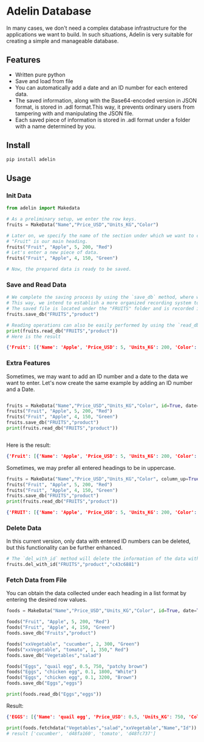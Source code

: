 # Adelin Database

In many cases, we don't need a complex database infrastructure for the applications we want to build. In such situations, Adelin is very suitable for creating a simple and manageable database.


## Features

- Written pure python
- Save and load from file
- You can automatically add a date and an ID number for each entered data.
- The saved information, along with the Base64-encoded version in JSON format, is stored in .adl format.This way, it prevents ordinary users from tampering with and manipulating the JSON file.
- Each saved piece of information is stored in .adl format under a folder with a name determined by you.


## Install

```bash
pip install adelin
```

## Usage


### Init Data

```python
from adelin import Makedata

# As a preliminary setup, we enter the row keys.
fruits = MakeData("Name","Price_USD","Units_KG","Color")

# Later on, we specify the name of the section under which we want to collect our data in our inherited object, and then we enter the values corresponding to the row keys.
# "Fruit" is our main heading.
fruits("Fruit", "Apple", 5, 200, "Red")
# Let's enter a new piece of data.
fruits("Fruit", "Apple", 4, 150, "Green")

# Now, the prepared data is ready to be saved.

```

### Save and Read Data

```python
# We complete the saving process by using the `save_db` method, where we first specify the folder name we want to save and then the file name.
# This way, we intend to establish a more organized recording system to prevent future complexity.
# The saved file is located under the "FRUITS" folder and is recorded in the "product.adl" file.
fruits.save_db("FRUITS","product")

# Reading operations can also be easily performed by using the `read_db` method, where you specify the folder and file you want to read from, following the same approach.
print(fruits.read_db("FRUITS","product"))
# Here is the result
```
```json
{'Fruit': [{'Name': 'Apple', 'Price_USD': 5, 'Units_KG': 200, 'Color': 'Red'}, {'Name': 'Apple', 'Price_USD': 4, 'Units_KG': 150, 'Color': 'Green'}]}
```

### Extra Features      
Sometimes, we may want to add an ID number and a date to the data we want to enter.
Let's now create the same example by adding an ID number and a Date.

```python

fruits = MakeData("Name","Price_USD","Units_KG","Color", id=True, date=True)
fruits("Fruit", "Apple", 5, 200, "Red")
fruits("Fruit", "Apple", 4, 150, "Green")
fruits.save_db("FRUITS","product")    
print(fruits.read_db("FRUITS","product"))



```
Here is the result:
```json
{'Fruit': [{'Name': 'Apple', 'Price_USD': 5, 'Units_KG': 200, 'Color': 'Red', 'Id': 'da8bcabb', 'Date': '26/09/2023'}, {'Name': 'Apple', 'Price_USD': 4, 'Units_KG': 150, 'Color': 'Green', 'Id': 'da8cc555', 'Date': '26/09/2023'}]}
```

Sometimes, we may prefer all entered headings to be in uppercase.

```python
fruits = MakeData("Name","Price_USD","Units_KG","Color", column_up=True)
fruits("Fruit", "Apple", 5, 200, "Red")
fruits("Fruit", "Apple", 4, 150, "Green")
fruits.save_db("FRUITS","product")    
print(fruits.read_db("FRUITS","product"))
```
```json
{'FRUIT': [{'Name': 'Apple', 'Price_USD': 5, 'Units_KG': 200, 'Color': 'Red'}, {'Name': 'Apple', 'Price_USD': 4, 'Units_KG': 150, 'Color': 'Green'}]}
```

### Delete Data
In this current version, only data with entered ID numbers can be deleted, but this functionality can be further enhanced.

```python
# The `del_with_id` method will delete the information of the data with the specified "xxx" ID number when provided with the folder name and the file name where the data with the "xxx" ID number is located.
fruits.del_with_id("FRUITS","product","c43c6881")
```
### Fetch Data from File
You can obtain the data collected under each heading in a list format by entering the desired row values.

```python
foods = MakeData("Name","Price_USD","Units_KG","Color", id=True, date=True, column_up=True)

foods("Fruit", "Apple", 5, 200, "Red")
foods("Fruit", "Apple", 4, 150, "Green")
foods.save_db("Fruits","product")

foods("xxVegetable", "cucumber", 2, 300, "Green")
foods("xxVegetable", "tomato", 1, 350," Red")
foods.save_db("Vegetables","salad")

foods("Eggs", "quail egg", 0.5, 750, "patchy brown")
foods("Eggs", "chicken egg", 0.1, 1800, "White")
foods("Eggs", "chicken egg", 0.1, 3200, "Brown")
foods.save_db("Eggs","eggs")

print(foods.read_db("Eggs","eggs"))

```
Result:
```json
{'EGGS': [{'Name': 'quail egg', 'Price_USD': 0.5, 'Units_KG': 750, 'Color': 'patchy brown', 'Id': '60799066', 'Date': '26/09/2023'}, {'Name': 'chicken egg', 'Price_USD': 0.1, 'Units_KG': 1800, 'Color': 'White', 'Id': '60799067', 'Date': '26/09/2023'}, {'Name': 'chicken egg', 'Price_USD': 0.1, 'Units_KG': 3200, 'Color': 'Brown', 'Id': '6079b783', 'Date': '26/09/2023'}]}
```

```python
print(foods.fetchdata("Vegetables","salad","xxVegetable","Name","Id"))
# result ['cucumber', 'd48fa160', 'tomato', 'd48fc737']
```
